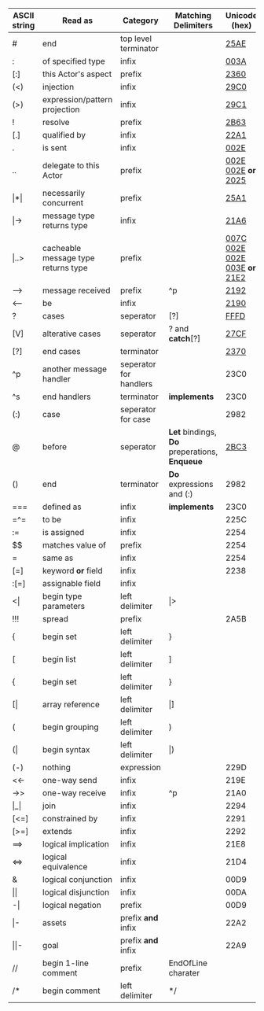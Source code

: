 
|ASCII string      |Read as                             |Category              |Matching Delimiters|Unicode (hex)|
|------------------|------------------------------------|----------------------|-------------------|-------------|
|#                 |end                                 |top level terminator  |                   |[25AE]       |
|:                 |of specified type                   |infix                 |                   |[003A]       |
|[:]               |this Actor's aspect                 |prefix                |                   |[2360]       |
|(<)               |injection                           |infix                 |                   |[29C0]       |
|(>)               |expression/pattern projection       |infix                 |                   |[29C1]       |
|!                 |resolve                             |prefix                |                   |[2B63]       |
|[.]               |qualified by                        |infix                 |                   |[22A1]       |
|.                 |is sent                             |infix                 |                   |[002E]       |
|..                |delegate to this Actor              |prefix                |                   |[002E](http://www.fileformat.info/info/unicode/char/002e/index.htm) [002E](http://www.fileformat.info/info/unicode/char/002e/index.htm) **or** [2025](http://www.fileformat.info/info/unicode/char/2025/index.htm) |
|\|*\|             |necessarily concurrent              |prefix                |                   |[25A1]       |
|\|->              |message type returns type           |infix                 |                   |[21A6]       |
|\|..>             |cacheable message type returns type |prefix                |                   |[007C](http://www.fileformat.info/info/unicode/char/007c/index.htm)  [002E](http://www.fileformat.info/info/unicode/char/002e/index.htm)  [002E](http://www.fileformat.info/info/unicode/char/002e/index.htm) [003E](http://www.fileformat.info/info/unicode/char/003e/index.htm) **or** [21E2](http://www.fileformat.info/info/unicode/char/21e2/index.htm)         |
|-->               |message received                    |prefix                |^p                 |[2192]       |
|<--               |be                                  |infix                 |                   |[2190]       |
|?                 |cases                               |seperator             |[?]                |[FFFD]         |
|[V]               |alterative cases                    |seperator             |? and **catch**[?] |[27CF]         |
|[?]               |end cases                           |terminator            |                   |[2370]       |
|^p                |another message handler             |seperator for handlers|                   |23C0         |
|^s                |end handlers                        |terminator            |**implements**     |23C0         |
|(:)               |case                                |seperator for case    |                   |2982         |
|@     |before                  |seperator             |**Let** bindings, **Do** preperations, **Enqueue**|[2BC3]|
|()                |end                                 |terminator            |**Do** expressions and (:) |2982 |
|===               |defined as                          |infix                 |**implements**     |23C0         |
|=^=               |to be                               |infix                 |                   |225C         |
|:=                |is assigned                         |infix                 |                   |2254         |
|$$                |matches value of                    |prefix                |                   |2254         |
|=                 |same as                             |infix                 |                   |2254         |
|[=]               |keyword **or** field                |infix                 |                   |2238         |
|:[=]              |assignable field                    |infix                 |                   |             |
|<\|               |begin type parameters               |left delimiter        |\|>                |             |
|!!!               |spread                              |prefix                |                   |2A5B         |
|{                 |begin set                           |left delimiter        |}                  |             |
|[                 |begin list                          |left delimiter        |]                  |             |
|{                 |begin set                           |left delimiter        |}                  |             |
|[\|               |array reference                     |left delimiter        |\|]                |             |
|(                 |begin grouping                      |left delimiter        |)                  |             |
|(\|               |begin syntax                        |left delimiter        |\|)                |             |
|(-)               |nothing                             |expression            |                   |229D         |
|<<-               |one-way send                        |infix                 |                   |219E         |
|->>               |one-way receive                     |infix                 |^p                 |21A0         |
|\|_\|             |join                                |infix                 |                   |2294         |
|[<=]              |constrained by                      |infix                 |                   |2291         |
|[>=]              |extends                             |infix                 |                   |2292         |
|==>               |logical implication                 |infix                 |                   |21E8         |
|<=>               |logical equivalence                 |infix                 |                   |21D4         |
|&                 |logical conjunction                 |infix                 |                   |00D9         |
|\|\|              |logical disjunction                 |infix                 |                   |00DA         |
|-\|               |logical negation                    |prefix                |                   |00D9         |
|\|-               |assets                              |prefix **and** infix  |                   |22A2         |
|\|\|-             |goal                                |prefix **and** infix  |                   |22A9         |
|//                |begin 1-line comment                |prefix                |EndOfLine charater |             |
|/*                |begin comment                       |left delimiter        |*/                 |             |



[25AE]:http://www.fileformat.info/info/unicode/char/25ae/index.htm
[002E]:http://www.fileformat.info/info/unicode/char/002e/index.htm
[003E]:http://www.fileformat.info/info/unicode/char/003e/index.htm
[003A]:http://www.fileformat.info/info/unicode/char/003a/index.htm
[007C]:http://www.fileformat.info/info/unicode/char/007c/index.htm
[2190]:http://www.fileformat.info/info/unicode/char/2190/index.htm
[2192]:http://www.fileformat.info/info/unicode/char/2192/index.htm
[21A6]:http://www.fileformat.info/info/unicode/char/21a6/index.htm
[21E2]:http://www.fileformat.info/info/unicode/char/21e2/index.htm
[2360]:http://www.fileformat.info/info/unicode/char/2360/index.htm
[2370]:http://www.fileformat.info/info/unicode/char/2370/index.htm
[25A1]:http://www.fileformat.info/info/unicode/char/25a1/index.htm
[27CF]:http://www.fileformat.info/info/unicode/char/27cf/index.htm
[29C0]:http://www.fileformat.info/info/unicode/char/29C0/index.htm
[29C1]:http://www.fileformat.info/info/unicode/char/29C1/index.htm
[2B63]:http://www.fileformat.info/info/unicode/char/2b63/index.htm
[22A1]:http://www.fileformat.info/info/unicode/char/22a1/index.htm
[2BC3]:http://www.fileformat.info/info/unicode/char/2bc3/index.htm
[FFFD]:http://www.fileformat.info/info/unicode/char/fffd/index.htm
